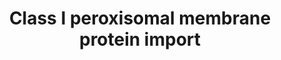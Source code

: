 ---
annotations:
- type: Pathway Ontology
  value: cellular trafficking cycle pathway
authors:
- ReactomeTeam
- DeSl
description: Most peroxisomal membrane proteins (PMPs) are inserted into the peroxisomal
  membrane by the receptor-chaperone PEX19 and the docking receptor PEX3 (Soukupova
  et al. 1999, Muntau et al. 2003, Fang et al. 2004, Fujiki et al. 2006, Matsuzono
  and Fujiki 2006, Matsuzono et al. 2006, Pinto et al. 2006, Sato et al. 2008, Sato
  et al. 2010, Schmidt et al. 2010, Hattula et al. 2014, reviewed in Fujiki et al.
  2014, Mayerhofer 2016). PEX19 binds the PMP as it is translated in the cytosol.
  Recognition of the PMP by PEX 19 appears to depend on positively charged residues
  in the transmembrane domain of the PMP (Costello et al. 2017). The PEX19:PMP complex
  then interacts with PEX3 located in the peroxisomal membrane. Through a mechanism
  that is not yet clear, the PMP is inserted into the peroxisomal membrane and PEX19
  dissociates from PEX3. A current model involves transfer of the PMP from PEX19 to
  a hydrophobic region of PEX3 followed by insertion of the PMP into the membrane
  (Chen et al. 2014, reviewed by Giannopoulou et al. 2016). The process does not appear
  to require hydrolysis of ATP or GTP (Pinto et al. 2006).<br>Unlike other PMPs, PEX3
  is inserted into the peroxisomal membrane by binding PEX19 and then docking with
  PEX16 (Matsuzaki and Fujiki 2008). Both PEX3 and PEX16 can also be co-translationally
  inserted into the endoplasmic reticulum membrane (Kim et al. 2006, Yonekawa et al.
  2011, Aranovich et al. 2014, Hua et al. 2015, Mayerhofer et al. 2016). This region
  of the ER membrane then buds to contribute to new peroxisomes. PEX3 is also observed
  to insert into the mitochondrial outer membrane (Sugiura et al. 2017). Regions of
  the ER membrane and mitochondrial outer membrane are then released to form pre-peroxisomal
  vesicles which fuse to form new peroxisomes (Sugiura et al. 2017). Peroxisomes therefore
  appear to arise from fission of existing peroxisomes and production of new peroxisomes
  from precursors derived from mitochondria and the ER (Sugiura et al. 2017, reviewed
  in Fujiki et al. 2014, Hua and Kim 2016).  View original pathway at [http://www.reactome.org/PathwayBrowser/#DIAGRAM=9603798
  Reactome].
last-edited: 2021-01-25
organisms:
- Homo sapiens
redirect_from:
- /index.php/Pathway:WP4987
- /instance/WP4987
schema-jsonld:
- '@context': https://schema.org/
  '@id': https://wikipathways.github.io/pathways/WP4987.html
  '@type': Dataset
  creator:
    '@type': Organization
    name: WikiPathways
  description: Most peroxisomal membrane proteins (PMPs) are inserted into the peroxisomal
    membrane by the receptor-chaperone PEX19 and the docking receptor PEX3 (Soukupova
    et al. 1999, Muntau et al. 2003, Fang et al. 2004, Fujiki et al. 2006, Matsuzono
    and Fujiki 2006, Matsuzono et al. 2006, Pinto et al. 2006, Sato et al. 2008, Sato
    et al. 2010, Schmidt et al. 2010, Hattula et al. 2014, reviewed in Fujiki et al.
    2014, Mayerhofer 2016). PEX19 binds the PMP as it is translated in the cytosol.
    Recognition of the PMP by PEX 19 appears to depend on positively charged residues
    in the transmembrane domain of the PMP (Costello et al. 2017). The PEX19:PMP complex
    then interacts with PEX3 located in the peroxisomal membrane. Through a mechanism
    that is not yet clear, the PMP is inserted into the peroxisomal membrane and PEX19
    dissociates from PEX3. A current model involves transfer of the PMP from PEX19
    to a hydrophobic region of PEX3 followed by insertion of the PMP into the membrane
    (Chen et al. 2014, reviewed by Giannopoulou et al. 2016). The process does not
    appear to require hydrolysis of ATP or GTP (Pinto et al. 2006).<br>Unlike other
    PMPs, PEX3 is inserted into the peroxisomal membrane by binding PEX19 and then
    docking with PEX16 (Matsuzaki and Fujiki 2008). Both PEX3 and PEX16 can also be
    co-translationally inserted into the endoplasmic reticulum membrane (Kim et al.
    2006, Yonekawa et al. 2011, Aranovich et al. 2014, Hua et al. 2015, Mayerhofer
    et al. 2016). This region of the ER membrane then buds to contribute to new peroxisomes.
    PEX3 is also observed to insert into the mitochondrial outer membrane (Sugiura
    et al. 2017). Regions of the ER membrane and mitochondrial outer membrane are
    then released to form pre-peroxisomal vesicles which fuse to form new peroxisomes
    (Sugiura et al. 2017). Peroxisomes therefore appear to arise from fission of existing
    peroxisomes and production of new peroxisomes from precursors derived from mitochondria
    and the ER (Sugiura et al. 2017, reviewed in Fujiki et al. 2014, Hua and Kim 2016).  View
    original pathway at [http://www.reactome.org/PathwayBrowser/#DIAGRAM=9603798 Reactome].
  keywords:
  - PEX19
  - PEX3:PEX19:class I
  - 'ABCD1 '
  - 'PEX2 '
  - 'ALDH3A2-2 '
  - 'PEX13 '
  - 'ABCD3 '
  - 'PEX3 '
  - 'PEX16 '
  - 'ABCD2 '
  - PEX3
  - 'PEX19 '
  - 'PEX26 '
  - 'PEX12 '
  - PMP
  - 'ACBD5 '
  - 'PEX11B '
  - PEX16
  - PEX16:PEX19:PEX3
  - 'ATAD1 '
  - 'PXMP2 '
  - PEX19:class I PMP
  - 'PXMP4 '
  - 'FIS1 '
  - 'GDAP1 '
  - Class I Peroxisomal
  - 'PEX14 '
  - PEX19:PEX3
  - Membrane Proteins
  - 'SLC25A17 '
  license: CC0
  name: Class I peroxisomal membrane protein import
seo: CreativeWork
title: Class I peroxisomal membrane protein import
wpid: WP4987
---